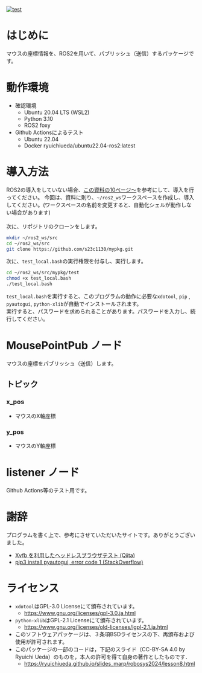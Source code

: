 <!---
  SPDX-FileCopyrightText: 2024 Toki Makabe <s23c1130sm@s.chibakoudai.jp>
  SPDX-License-Identifier:BSD-3-Clause
--->

[![test](https://github.com/s23c1130/mypkg/actions/workflows/test.yml/badge.svg)](https://github.com/s23c1130/mypkg/actions/workflows/test.yml)

# はじめに
マウスの座標情報を、ROS2を用いて、パブリッシュ（送信）するパッケージです。

# 動作環境
- 確認環境
    - Ubuntu 20.04 LTS (WSL2)
    - Python 3.10
    - ROS2 foxy
- Github Actionsによるテスト
    - Ubuntu 22.04
    - Docker ryuichiueda/ubuntu22.04-ros2:latest

# 導入方法
ROS2の導入をしていない場合、[この資料の10ページ～](https://ryuichiueda.github.io/slides_marp/robosys2024/lesson8.html)を参考にして、導入を行ってください。
今回は、資料に則り、```~/ros2_ws```ワークスペースを作成し、導入してください。(ワークスペースの名前を変更すると、自動化シェルが動作しない場合があります)
<BR><BR>
次に、リポジトリのクローンをします。
```bash
mkdir ~/ros2_ws/src
cd ~/ros2_ws/src
git clone https://github.com/s23c1130/mypkg.git
```
次に、```test_local.bash```の実行権限を付与し、実行します。
```bash
cd ~/ros2_ws/src/mypkg/test
chmod +x test_local.bash
./test_local.bash
```

```test_local.bash```を実行すると、このプログラムの動作に必要な```xdotool```,  ```pip``` , ```pyautogui```, ```python-xlib```が自動でインストールされます。<BR>
実行すると、パスワードを求められることがあります。パスワードを入力し、続行してください。

# MousePointPub ノード
マウスの座標をパブリッシュ（送信）します。

## トピック
### x_pos
 - マウスのX軸座標
### y_pos
 - マウスのY軸座標

# listener ノード
Github Actions等のテスト用です。

 # 謝辞
 プログラムを書く上で、参考にさせていただいたサイトです。ありがとうございました。<BR>
 - [Xvfb を利用したヘッドレスブラウザテスト (Qiita)](https://qiita.com/kt3k/items/cea3c6de3c2337004a84)
 - [pip3 install pyautogui, error code 1 (StackOverflow)](https://stackoverflow.com/questions/48103873/pip3-install-pyautogui-error-code-1)

 # ライセンス
 - ```xdotool```はGPL-3.0 Licenseにて頒布されています。
   - https://www.gnu.org/licenses/gpl-3.0.ja.html
 - ```python-xlib```はGPL-2.1 Licenseにて頒布されています。
   - https://www.gnu.org/licenses/old-licenses/lgpl-2.1.ja.html
 - このソフトウェアパッケージは、３条項BSDライセンスの下、再頒布および使用が許可されます。
 - このパッケージの一部のコードは，下記のスライド（CC-BY-SA 4.0 by Ryuichi Ueda）のものを，本人の許可を得て自身の著作としたものです．
   - https://ryuichiueda.github.io/slides_marp/robosys2024/lesson8.html